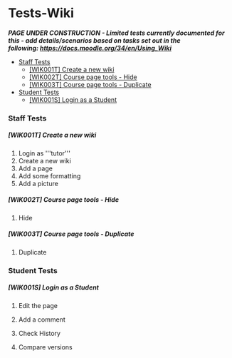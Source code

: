 # Tests-Wiki

***PAGE UNDER CONSTRUCTION - Limited tests currently documented for this - add details/scenarios based on tasks set out in the following: <https://docs.moodle.org/34/en/Using_Wiki>***

-   [Staff Tests](#TestsWiki-StaffTests)
    -   [\[WIK001T\] Create a new wiki](#TestsWiki-%5BWIK001T%5DCreateanewwiki)
    -   [\[WIK002T\] Course page tools - Hide](#TestsWiki-%5BWIK002T%5DCoursepagetools-Hide)
    -   [\[WIK003T\] Course page tools - Duplicate](#TestsWiki-%5BWIK003T%5DCoursepagetools-Duplicate)
-   [Student Tests](#TestsWiki-StudentTests)
    -   [\[WIK001S\] Login as a Student](#TestsWiki-%5BWIK001S%5DLoginasaStudent)

### Staff Tests

##### \[WIK001T\] Create a new wiki

1.  Login as '''tutor'''
2.  Create a new wiki
3.  Add a page
4.  Add some formatting
5.  Add a picture

##### \[WIK002T\] Course page tools - Hide

1.  Hide

##### \[WIK003T\] Course page tools - Duplicate

1.  Duplicate

### Student Tests

##### \[WIK001S\] Login as a Student

1.  Edit the page

2.  Add a comment
3.  Check History
4.  Compare versions

